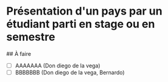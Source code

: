 # Présentation d'un pays par un étudiant parti en stage ou en semestre
## À faire
- [ ] AAAAAAA (Don diego de la vega)
- [ ] BBBBBBB (Don diego de la vega, Bernardo)

